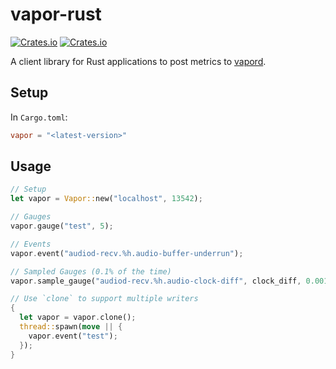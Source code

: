 # vapor-rust

[![Crates.io](https://img.shields.io/crates/v/vapor.svg?style=flat-square)](https://crates.io/crates/vapor)
[![Crates.io](https://img.shields.io/crates/d/vapor.svg?style=flat-square)](https://crates.io/crates/vapor)

A client library for Rust applications to post metrics to [vapord](https://github.com/appalachian-io/vapor).

## Setup

In `Cargo.toml`:

```toml
vapor = "<latest-version>"
```

## Usage

```rust
// Setup
let vapor = Vapor::new("localhost", 13542);

// Gauges
vapor.gauge("test", 5);

// Events
vapor.event("audiod-recv.%h.audio-buffer-underrun");

// Sampled Gauges (0.1% of the time)
vapor.sample_gauge("audiod-recv.%h.audio-clock-diff", clock_diff, 0.001);

// Use `clone` to support multiple writers
{
  let vapor = vapor.clone();
  thread::spawn(move || {
    vapor.event("test");
  });
}
```
